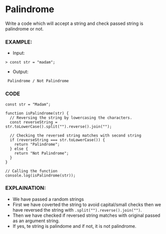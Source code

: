 # Palindrome

Write a code which will accept a string and check passed string is palindrome or not.

### EXAMPLE:

- Input:

```
> const str = "madam";
```

- Output:

```
 Palindrome / Not Palindrome
```

### CODE

```
const str = "Madam";

function isPalindrome(str) {
  // Reversing the string by lowercasing the characters.
  const reverseString = str.toLowerCase().split("").reverse().join("");

  // Checking the reversed string matches with second string
  if (reverseString === str.toLowerCase()) {
    return "Palindrome";
  } else {
    return "Not Palindrome";
  }
}

// Calling the function
console.log(isPalindrome(str));
```

### EXPLAINATION:

- We have passed a random strings
- First we have coverted the string to avoid capital/small checks then we have reversed the string with `.split("").reverse().join("")`.
- Then we have checked if reversed string matches with original passed as an argument string.
- If yes, te string is palindome and if not, it is not palindrome.
